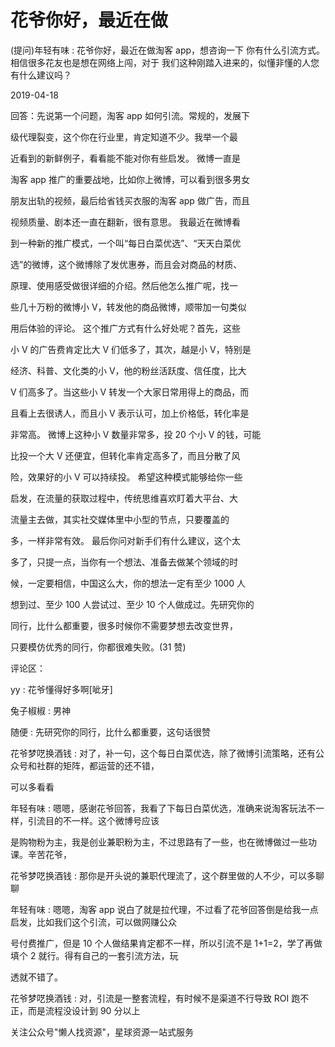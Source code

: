 # 花爷你好，最近在做

(提问)年轻有味 : 花爷你好，最近在做淘客 app，想咨询一下 你有什么引流方式。相信很多花友也是想在网络上闯，对于 我们这种刚踏入进来的，似懂非懂的人您有什么建议吗？

2019-04-18

回答：先说第一个问题，淘客 app 如何引流。常规的，发展下

级代理裂变，这个你在行业里，肯定知道不少。我举一个最

近看到的新鲜例子，看看能不能对你有些启发。 微博一直是

淘客 app 推广的重要战地，比如你上微博，可以看到很多男女

朋友出轨的视频，最后给省钱买衣服的淘客 app 做广告，而且

视频质量、剧本还一直在翻新，很有意思。 我最近在微博看

到一种新的推广模式，一个叫“每日白菜优选”、“天天白菜优

选”的微博，这个微博除了发优惠券，而且会对商品的材质、

原理、使用感受做很详细的介绍。然后他怎么推广呢，找一

些几十万粉的微博小 V，转发他的商品微博，顺带加一句类似

用后体验的评论。 这个推广方式有什么好处呢？首先，这些

小 V 的广告费肯定比大 V 们低多了，其次，越是小 V，特别是

经济、科普、文化类的小 V，他的粉丝活跃度、信任度，比大

V 们高多了。当这些小 V 转发一个大家日常用得上的商品，而

且看上去很诱人，而且小 V 表示认可，加上价格低，转化率是

非常高。 微博上这种小 V 数量非常多，投 20 个小 V 的钱，可能

比投一个大 V 还便宜，但转化率肯定高多了，而且分散了风

险，效果好的小 V 可以持续投。 希望这种模式能够给你一些

启发，在流量的获取过程中，传统思维喜欢盯着大平台、大

流量主去做，其实社交媒体里中小型的节点，只要覆盖的

多，一样非常有效。 最后你问对新手们有什么建议，这个太

多了，只提一点，当你有一个想法、准备去做某个领域的时

候，一定要相信，中国这么大，你的想法一定有至少 1000 人

想到过、至少 100 人尝试过、至少 10 个人做成过。先研究你的

同行，比什么都重要，很多时候你不需要梦想去改变世界，

只要模仿优秀的同行，你都很难失败。(31 赞)

评论区：

yy : 花爷懂得好多啊[呲牙]

兔子椒椒 : 男神

随便 : 先研究你的同行，比什么都重要，这句话很赞

花爷梦呓换酒钱 : 对了，补一句，这个每日白菜优选，除了微博引流策略，还有公众号和社群的矩阵，都运营的还不错，

可以多看看

年轻有味 : 嗯嗯，感谢花爷回答，我看了下每日白菜优选，准确来说淘客玩法不一样，引流目的不一样。这个微博号应该

是购物粉为主，我是创业兼职粉为主，不过思路有了一些，也在微博做过一些功课。辛苦花爷，

花爷梦呓换酒钱 : 那你是开头说的兼职代理流了，这个群里做的人不少，可以多聊聊

年轻有味 : 嗯嗯，淘客 app 说白了就是拉代理，不过看了花爷回答倒是给我一点启发，比如我们这个引流，可以做网赚公众

号付费推广，但是 10 个人做结果肯定都不一样，所以引流不是 1+1=2，学了再做填个 2 就行。得有自己的一套引流方法，玩

透就不错了。

花爷梦呓换酒钱 : 对，引流是一整套流程，有时候不是渠道不行导致 ROI 跑不正，而是流程没设计到 90 分以上

关注公众号"懒人找资源"，星球资源一站式服务